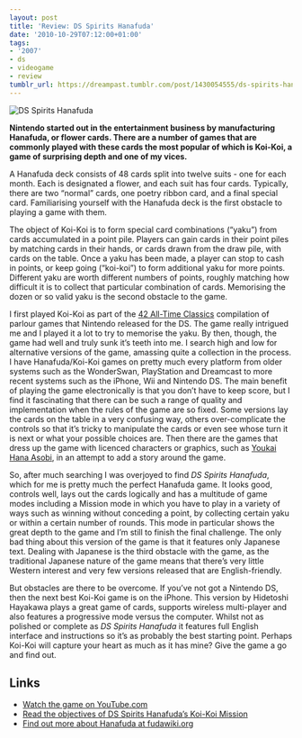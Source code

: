 ```yaml
---
layout: post
title: 'Review: DS Spirits Hanafuda'
date: '2010-10-29T07:12:00+01:00'
tags:
- '2007'
- ds
- videogame
- review
tumblr_url: https://dreampast.tumblr.com/post/1430054555/ds-spirits-hanafuda
---
```

![DS Spirits Hanafuda](https://64.media.tumblr.com/tumblr_lb0pxhXMCu1qbfpni.png)

**Nintendo started out in the entertainment business by manufacturing Hanafuda, or flower cards. There are a number of games that are commonly played with these cards the most popular of which is Koi-Koi, a game of surprising depth and one of my vices.**

A Hanafuda deck consists of 48 cards split into twelve suits - one for each month. Each is designated a flower, and each suit has four cards. Typically, there are two “normal” cards, one poetry ribbon card, and a final special card. Familiarising yourself with the Hanafuda deck is the first obstacle to playing a game with them.

The object of Koi-Koi is to form special card combinations (“yaku”) from cards accumulated in a point pile. Players can gain cards in their point piles by matching cards in their hands, or cards drawn from the draw pile, with cards on the table. Once a yaku has been made, a player can stop to cash in points, or keep going (“koi-koi”) to form additional yaku for more points. Different yaku are worth different numbers of points, roughly matching how difficult it is to collect that particular combination of cards. Memorising the dozen or so valid yaku is the second obstacle to the game.

I first played Koi-Koi as part of the [42 All-Time Classics](http://www.mobygames.com/game/clubhouse-games) compilation of parlour games that Nintendo released for the DS. The game really intrigued me and I played it a lot to try to memorise the yaku. By then, though, the game had well and truly sunk it’s teeth into me. I search high and low for alternative versions of the game, amassing quite a collection in the process. I have Hanafuda/Koi-Koi games on pretty much every platform from older systems such as the WonderSwan, PlayStation and Dreamcast to more recent systems such as the iPhone, Wii and Nintendo DS. The main benefit of playing the game electronically is that you don’t have to keep score, but I find it fascinating that there can be such a range of quality and implementation when the rules of the game are so fixed. Some versions lay the cards on the table in a very confusing way, others over-complicate the controls so that it’s tricky to manipulate the cards or even see whose turn it is next or what your possible choices are. Then there are the games that dress up the game with licenced characters or graphics, such as [Youkai Hana Asobi](http://psxdata.snesorama.us/games/J/Y/SLPM-86857.html), in an attempt to add a story around the game.

So, after much searching I was overjoyed to find _DS Spirits Hanafuda_, which for me is pretty much the perfect Hanafuda game. It looks good, controls well, lays out the cards logically and has a multitude of game modes including a Mission mode in which you have to play in a variety of ways such as winning without conceding a point, by collecting certain yaku or within a certain number of rounds. This mode in particular shows the great depth to the game and I’m still to finish the final challenge. The only bad thing about this version of the game is that it features only Japanese text. Dealing with Japanese is the third obstacle with the game, as the traditional Japanese nature of the game means that there’s very little Western interest and very few versions released that are English-friendly.

But obstacles are there to be overcome. If you’ve not got a Nintendo DS, then the next best Koi-Koi game is on the iPhone. This version by Hidetoshi Hayakawa plays a great game of cards, supports wireless multi-player and also features a progressive mode versus the computer. Whilst not as polished or complete as _DS Spirits Hanafuda_ it features full English interface and instructions so it’s as probably the best starting point. Perhaps Koi-Koi will capture your heart as much as it has mine? Give the game a go and find out.

## Links

- [Watch the game on YouTube.com](http://www.youtube.com/watch?v=xxx)
- [Read the objectives of DS Spirits Hanafuda’s Koi-Koi Mission](http://www.flickr.com/photos/emsef/sets/72157614337766883/)
- [Find out more about Hanafuda at fudawiki.org](https://fudawiki.org)
